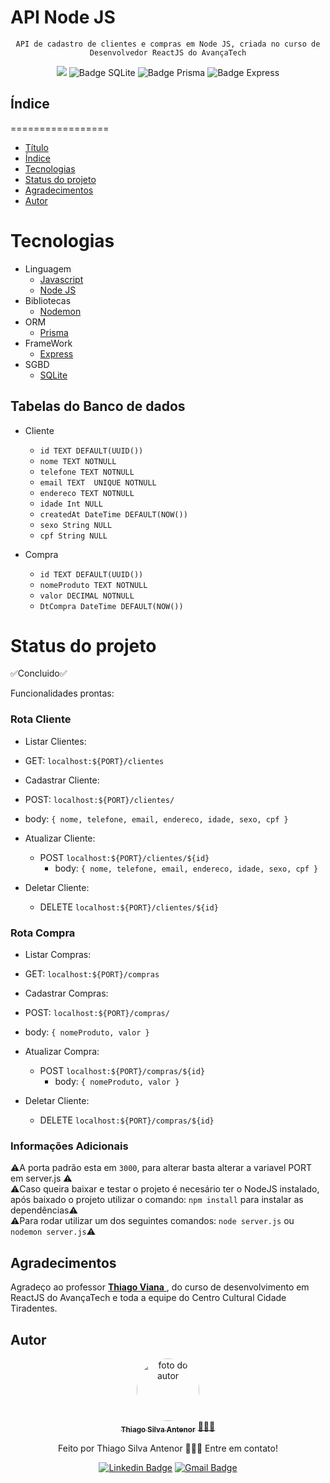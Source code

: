 # API Node JS

<div align="center">
  
  `API de cadastro de clientes e compras em Node JS, criada no curso de Desenvolvedor ReactJS do AvançaTech`

  <img src="https://img.shields.io/badge/Node.js-43853D?style=for-the-badge&logo=node.js&logoColor=white" />

  <img  alt="Badge SQLite" src="https://img.shields.io/badge/SQLite-07405E?style=for-the-badge&logo=sqlite&logoColor=white" />

  <img  alt="Badge Prisma" src="https://img.shields.io/badge/Prisma-3982CE?style=for-the-badge&logo=Prisma&logoColor=white" />

  <img  alt="Badge Express" src="https://img.shields.io/badge/Express.js-404D59?style=for-the-badge" />


</div>

## Índice
=================
<!--ts-->
* [Título](#api--node-js)
* [Índice](#índice)
* [Tecnologias](#tecnologias)
* [Status do projeto](#status-do-projeto)
* [Agradecimentos](#agradecimentos)
* [Autor](#autor)
<!--te-->

# Tecnologias

- Linguagem
  - [Javascript](https://developer.mozilla.org/pt-BR/docs/Web/JavaScript)
  - [Node JS](https://nodejs.org)
- Bibliotecas
  - [Nodemon](https://www.npmjs.com/package/nodemon)
- ORM
  - [Prisma](https://www.prisma.io/)
- FrameWork
  - [Express](https://expressjs.com/pt-br/)
- SGBD
  - [SQLite](https://www.sqlite.org/)  

## Tabelas do Banco de dados
- Cliente
  - `id TEXT DEFAULT(UUID())`
  - `nome TEXT NOTNULL`
  - `telefone TEXT NOTNULL`
  - `email TEXT  UNIQUE NOTNULL`
  - `endereco TEXT NOTNULL`
  - `idade Int NULL`
  - `createdAt DateTime DEFAULT(NOW())`
  - `sexo String NULL`
  - `cpf String NULL`
 
- Compra
  - `id TEXT DEFAULT(UUID())`
  - `nomeProduto TEXT NOTNULL`
  - `valor DECIMAL NOTNULL`
  - `DtCompra DateTime DEFAULT(NOW())`

# Status do projeto
✅Concluido✅

Funcionalidades prontas:

<h3>Rota Cliente</h3>

- Listar Clientes:
-   GET: `localhost:${PORT}/clientes`
- Cadastrar Cliente:
-   POST: `localhost:${PORT}/clientes/`
  - body: `{
               nome,
               telefone,
               email,
               endereco,
               idade,
               sexo,
               cpf
            }`    
- Atualizar Cliente:
  - POST `localhost:${PORT}/clientes/${id}`
    - body: `{
               nome,
               telefone,
               email,
               endereco,
               idade,
               sexo,
               cpf
            }`

- Deletar Cliente:
  - DELETE `localhost:${PORT}/clientes/${id}`
 
<h3>Rota Compra</h3>

- Listar Compras:
-   GET: `localhost:${PORT}/compras`
- Cadastrar Compras:
-   POST: `localhost:${PORT}/compras/`
  - body: `{
               nomeProduto,
               valor
            }`    
- Atualizar Compra:
  - POST `localhost:${PORT}/compras/${id}`
    - body: `{
               nomeProduto,
               valor
            }`

- Deletar Cliente:
  - DELETE `localhost:${PORT}/compras/${id}`

<h3> Informações Adicionais </h3>

⚠️A porta padrão esta em `3000`, para alterar basta alterar a variavel PORT em server.js ⚠️<br>
⚠️Caso queira baixar e testar o projeto é necesário ter o NodeJS instalado, após baixado o projeto utilizar o comando: `npm install` para instalar as dependências⚠️<br>
⚠️Para rodar utilizar um dos seguintes comandos: `node server.js` ou `nodemon server.js`⚠️
    
## Agradecimentos
Agradeço ao professor <a href="https://github.com/tvm-dev" target="_blank"><strong>Thiago Viana</strong> </a>, do curso de desenvolvimento em ReactJS do AvançaTech e toda a equipe do Centro Cultural Cidade Tiradentes.

## Autor

<div align="center">
  <a href="https://www.linkedin.com/in/thiago-antenor/">
  <img style="border-radius: 50%;" src="https://avatars.githubusercontent.com/u/99970279?v=4" width="100px;" alt="foto do autor"/>
   <br />
   <sub><b>Thiago Silva Antenor</b></sub></a> <a href="https://www.linkedin.com/in/thiago-antenor/" title="Linkedin"> 🧑🏾‍💻</a>
  
  
  Feito por Thiago Silva Antenor 👨🏾‍💻 Entre em contato!
  
  [![Linkedin Badge](https://img.shields.io/badge/-Thiago-blue?style=flat-square&logo=Linkedin&logoColor=white&link=https://www.linkedin.com/in/thiago-antenor/)](https://www.linkedin.com/in/thiago-antenor/) 
  [![Gmail Badge](https://img.shields.io/badge/-thiagoantenor31@gmail.com-c14438?style=flat-square&logo=Gmail&logoColor=white&link=mailto:thiagoantenor31.com)](mailto:thiagoantenor31.com)
</div>
